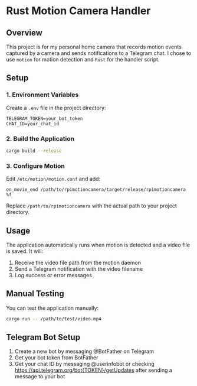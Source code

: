 # Rust Motion Camera Handler

## Overview

This project is for my personal home camera that records motion events captured
by a camera and sends notifications to a Telegram chat.
I chose to use `motion` for motion detection and `Rust` for the handler script.

## Setup

### 1. Environment Variables

Create a `.env` file in the project directory:

```
TELEGRAM_TOKEN=your_bot_token
CHAT_ID=your_chat_id
```

### 2. Build the Application

```bash
cargo build --release
```

### 3. Configure Motion

Edit `/etc/motion/motion.conf` and add:

```
on_movie_end /path/to/rpimotioncamera/target/release/rpimotioncamera %f
```

Replace `/path/to/rpimotioncamera` with the actual path to your project directory.

## Usage

The application automatically runs when motion is detected and a video file is saved. It will:

1. Receive the video file path from the motion daemon
2. Send a Telegram notification with the video filename
3. Log success or error messages

## Manual Testing

You can test the application manually:

```bash
cargo run -- /path/to/test/video.mp4
```

## Telegram Bot Setup

1. Create a new bot by messaging @BotFather on Telegram
2. Get your bot token from BotFather
3. Get your chat ID by messaging @userinfobot or checking https://api.telegram.org/bot{TOKEN}/getUpdates after sending a message to your bot
